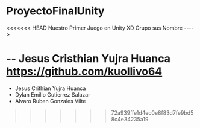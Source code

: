 # ProyectoFinalUnity
<<<<<<< HEAD
 Nuestro Primer Juego en Unity XD
 Grupo sus Nombre ---->

 -- Jesus Cristhian Yujra Huanca https://github.com/kuollivo64
=======
 * Jesus Crithian Yujra Huanca
 * Dylan Emilio Gutierrez Salazar
 * Alvaro Ruben Gonzales Vilte
>>>>>>> 72a939ffe1d4ec0e8f83d7fe9bd58c4e34235a19
